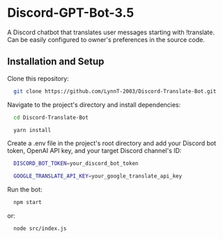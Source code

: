 # Discord-GPT-Bot-3.5

A Discord chatbot that translates user messages starting with !translate.
Can be easily configured to owner's preferences in the source code.

## Installation and Setup

Clone this repository:

```bash
  git clone https://github.com/LynnT-2003/Discord-Translate-Bot.git
```

Navigate to the project's directory and install dependencies:

```bash
  cd Discord-Translate-Bot
```

```bash
  yarn install
```

Create a .env file in the project's root directory and add your Discord bot token, OpenAI API key, and your target Discord channel's ID:

```bash
  DISCORD_BOT_TOKEN=your_discord_bot_token
```

```bash
  GOOGLE_TRANSLATE_API_KEY=your_google_translate_api_key
```

Run the bot:

```bash
  npm start
```

or:

```bash
  node src/index.js
```
